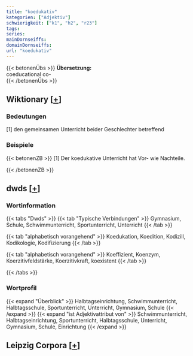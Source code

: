 ```yaml
---
title: "koedukativ"
kategorien: ["Adjektiv"]
schwierigkeit: ["k1", "h2", "r23"]
tags:
series:
mainDornseiffs:
domainDornseiffs:
url: "koedukativ"
---
```


{{< betonenÜbs >}}
**Übersetzung:**  
coeducational co-  
{{< /betonenÜbs >}}

## Wiktionary [[+](https://de.wiktionary.org/wiki/koedukativ)]

### Bedeutungen
[1] den gemeinsamen Unterricht beider Geschlechter betreffend  

### Beispiele
{{< betonenZB >}}
[1] Der koedukative Unterricht hat Vor- wie Nachteile.  

{{< /betonenZB >}}


## dwds [[+](https://www.dwds.de/wb/koedukativ)]

### Wortinformation
{{< tabs "Dwds" >}}
{{< tab "Typische Verbindungen" >}}
Gymnasium, Schule, Schwimmunterricht, Sportunterricht, Unterricht
{{< /tab >}}

{{< tab "alphabetisch vorangehend" >}}
Koedukation, Koedition, Kodizill, Kodikologie, Kodifizierung
{{< /tab >}}

{{< tab "alphabetisch vorangehend" >}}
Koeffizient, Koenzym, Koerzitivfeldstärke, Koerzitivkraft, koexistent
{{< /tab >}}

{{< /tabs >}}

### Wortprofil
{{< expand "Überblick" >}} Halbtagseinrichtung, Schwimmunterricht, Halbtagsschule, Sportunterricht, Unterricht, Gymnasium, Schule {{< /expand >}}
{{< expand "ist Adjektivattribut von" >}} Schwimmunterricht, Halbtagseinrichtung, Sportunterricht, Halbtagsschule, Unterricht, Gymnasium, Schule, Einrichtung {{< /expand >}}

## Leipzig Corpora [[+](https://corpora.uni-leipzig.de/en/res?word=koedukativ&corpusId=deu_newscrawl-public_2018)]

